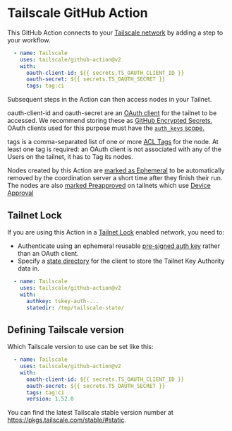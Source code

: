 # Tailscale GitHub Action

This GitHub Action connects to your [Tailscale network](https://tailscale.com)
by adding a step to your workflow.

```yaml
  - name: Tailscale
    uses: tailscale/github-action@v2
    with:
      oauth-client-id: ${{ secrets.TS_OAUTH_CLIENT_ID }}
      oauth-secret: ${{ secrets.TS_OAUTH_SECRET }}
      tags: tag:ci
```

Subsequent steps in the Action can then access nodes in your Tailnet.

oauth-client-id and oauth-secret are an [OAuth client](https://tailscale.com/s/oauth-clients/)
for the tailnet to be accessed. We recommend storing these as
[GitHub Encrypted Secrets.](https://docs.github.com/en/actions/security-guides/encrypted-secrets)
OAuth clients used for this purpose must have the
[`auth_keys` scope.](https://tailscale.com/kb/1215/oauth-clients#scopes)

tags is a comma-separated list of one or more [ACL Tags](https://tailscale.com/kb/1068/acl-tags/)
for the node. At least one tag is required: an OAuth client is not associated
with any of the Users on the tailnet, it has to Tag its nodes.

Nodes created by this Action are [marked as Ephemeral](https://tailscale.com/s/ephemeral-nodes) to
be automatically removed by the coordination server a short time after they
finish their run. The nodes are also [marked Preapproved](https://tailscale.com/kb/1085/auth-keys/)
on tailnets which use [Device Approval](https://tailscale.com/kb/1099/device-approval/)

## Tailnet Lock

If you are using this Action in a [Tailnet
Lock](https://tailscale.com/kb/1226/tailnet-lock) enabled network, you need to:

* Authenticate using an ephemeral reusable [pre-signed auth key](
  https://tailscale.com/kb/1226/tailnet-lock#add-a-node-using-a-pre-signed-auth-key)
  rather than an OAuth client.
* Specify a [state directory](
  https://tailscale.com/kb/1278/tailscaled#flags-to-tailscaled) for the
  client to store the Tailnet Key Authority data in.

```yaml
  - name: Tailscale
    uses: tailscale/github-action@v2
    with:
      authkey: tskey-auth-...
      statedir: /tmp/tailscale-state/
```

## Defining Tailscale version

Which Tailscale version to use can be set like this:

```yaml
  - name: Tailscale
    uses: tailscale/github-action@v2
    with:
      oauth-client-id: ${{ secrets.TS_OAUTH_CLIENT_ID }}
      oauth-secret: ${{ secrets.TS_OAUTH_SECRET }}
      tags: tag:ci
      version: 1.52.0
```

You can find the latest Tailscale stable version number at
https://pkgs.tailscale.com/stable/#static.
